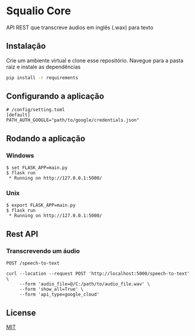 # Squalio Core

API REST que transcreve áudios em inglês (.wax) para texto

## Instalação

Crie um ambiente virtual e clone esse repositório. Navegue para a pasta raiz e instale as dependências

```bash
pip install -r requirements
```

## Configurando a aplicação

```
# /config/setting.toml
[default]
PATH_AUTH_GOOGLE="path/to/google/credentials.json"
```

## Rodando a aplicação

### Windows

```shell
$ set FLASK_APP=main.py
$ flask run
 * Running on http://127.0.0.1:5000/
```

### Unix

```shell
$ export FLASK_APP=main.py
$ flask run
 * Running on http://127.0.0.1:5000/
```

## Rest API

### Transcrevendo um áudio

`POST /speech-to-text`

```
curl --location --request POST 'http://localhost:5000/speech-to-text' \
     --form 'audio_file=@/C:/path/to/audio_file.wav' \
     --form 'show_all=True' \
     --form 'api_type=google_cloud'
```

## License
[MIT](https://choosealicense.com/licenses/mit/)
